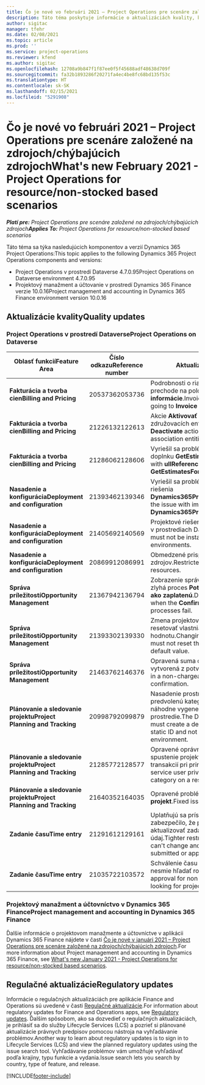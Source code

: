```yaml
---
title: Čo je nové vo februári 2021 – Project Operations pre scenáre založené na zdrojoch/chýbajúcich zdrojoch
description: Táto téma poskytuje informácie o aktualizáciách kvality, ktoré sú k dispozícii vo vydaní Project Operations z februára 2021, pre scenáre založené na zdrojoch/chýbajúcich zdrojoch.
author: sigitac
manager: tfehr
ms.date: 02/08/2021
ms.topic: article
ms.prod: ''
ms.service: project-operations
ms.reviewer: kfend
ms.author: sigitac
ms.openlocfilehash: 12708a9b847f1f87ee0f5f45688adf48638d709f
ms.sourcegitcommit: fa32b1893286f20271fa4ec4be8fc68bd135f53c
ms.translationtype: HT
ms.contentlocale: sk-SK
ms.lasthandoff: 02/15/2021
ms.locfileid: "5291908"
---
```

# <a name="whats-new-february-2021---project-operations-for-resourcenon-stocked-based-scenarios"></a><span data-ttu-id="8d6c7-103">Čo je nové vo februári 2021 – Project Operations pre scenáre založené na zdrojoch/chýbajúcich zdrojoch</span><span class="sxs-lookup"><span data-stu-id="8d6c7-103">What's new February 2021 - Project Operations for resource/non-stocked based scenarios</span></span>

<span data-ttu-id="8d6c7-104">_**Platí pre:** Project Operations pre scenáre založené na zdrojoch/chýbajúcich zdrojoch_</span><span class="sxs-lookup"><span data-stu-id="8d6c7-104">_**Applies To:** Project Operations for resource/non-stocked based scenarios_</span></span>

<span data-ttu-id="8d6c7-105">Táto téma sa týka nasledujúcich komponentov a verzií Dynamics 365 Project Operations:</span><span class="sxs-lookup"><span data-stu-id="8d6c7-105">This topic applies to the following Dynamics 365 Project Operations components and versions:</span></span>

- <span data-ttu-id="8d6c7-106">Project Operations v prostredí Dataverse 4.7.0.95</span><span class="sxs-lookup"><span data-stu-id="8d6c7-106">Project Operations on Dataverse environment 4.7.0.95</span></span>
- <span data-ttu-id="8d6c7-107">Projektový manažment a účtovanie v prostredí Dynamics 365 Finance verzie 10.0.16</span><span class="sxs-lookup"><span data-stu-id="8d6c7-107">Project management and accounting in Dynamics 365 Finance environment version 10.0.16</span></span> 

## <a name="quality-updates"></a><span data-ttu-id="8d6c7-108">Aktualizácie kvality</span><span class="sxs-lookup"><span data-stu-id="8d6c7-108">Quality updates</span></span>

### <a name="project-operations-on-dataverse"></a><span data-ttu-id="8d6c7-109">Project Operations v prostredí Dataverse</span><span class="sxs-lookup"><span data-stu-id="8d6c7-109">Project Operations on Dataverse</span></span>

| <span data-ttu-id="8d6c7-110">**Oblasť funkcií**</span><span class="sxs-lookup"><span data-stu-id="8d6c7-110">**Feature Area**</span></span> | <span data-ttu-id="8d6c7-111">**Číslo odkazu**</span><span class="sxs-lookup"><span data-stu-id="8d6c7-111">**Reference number**</span></span> | <span data-ttu-id="8d6c7-112">**Aktualizácia kvality**</span><span class="sxs-lookup"><span data-stu-id="8d6c7-112">**Quality update**</span></span> |
| --- | --- | --- |
| <span data-ttu-id="8d6c7-113">**Fakturácia a tvorba cien**</span><span class="sxs-lookup"><span data-stu-id="8d6c7-113">**Billing and Pricing**</span></span> | <span data-ttu-id="8d6c7-114">2053736</span><span class="sxs-lookup"><span data-stu-id="8d6c7-114">2053736</span></span> | <span data-ttu-id="8d6c7-115">Podrobnosti o riadku faktúry sú teraz prístupné po prechode na položku **Faktúra** > **Súvisiace informácie**.</span><span class="sxs-lookup"><span data-stu-id="8d6c7-115">Invoice line details are now accessible by going to **Invoice** > **Related information**.</span></span> |
| <span data-ttu-id="8d6c7-116">**Fakturácia a tvorba cien**</span><span class="sxs-lookup"><span data-stu-id="8d6c7-116">**Billing and Pricing**</span></span> | <span data-ttu-id="8d6c7-117">2122613</span><span class="sxs-lookup"><span data-stu-id="8d6c7-117">2122613</span></span> | <span data-ttu-id="8d6c7-118">Akcie **Aktivovať** a **Deaktivovať** boli odstránené zo združovacích entít **Cenník**.</span><span class="sxs-lookup"><span data-stu-id="8d6c7-118">The **Activate** and **Deactivate** actions were removed from the **Price List** association entities.</span></span> |
| <span data-ttu-id="8d6c7-119">**Fakturácia a tvorba cien**</span><span class="sxs-lookup"><span data-stu-id="8d6c7-119">**Billing and Pricing**</span></span> | <span data-ttu-id="8d6c7-120">2128606</span><span class="sxs-lookup"><span data-stu-id="8d6c7-120">2128606</span></span> | <span data-ttu-id="8d6c7-121">Vyriešil sa problém s **ullReferenceException** v doplnku **GetEstimatesForProject**.</span><span class="sxs-lookup"><span data-stu-id="8d6c7-121">Resolved the issue with **ullReferenceException** in the **GetEstimatesForProject** plug-in.</span></span> |
| <span data-ttu-id="8d6c7-122">**Nasadenie a konfigurácia**</span><span class="sxs-lookup"><span data-stu-id="8d6c7-122">**Deployment and configuration**</span></span> | <span data-ttu-id="8d6c7-123">2139346</span><span class="sxs-lookup"><span data-stu-id="8d6c7-123">2139346</span></span> | <span data-ttu-id="8d6c7-124">Vyriešil sa problém s importom nespravovaného riešenia **Dynamics365ProjectOperationsDualWrite**.</span><span class="sxs-lookup"><span data-stu-id="8d6c7-124">Resolved the issue with importing unmanaged **Dynamics365ProjectOperationsDualWrite** solution.</span></span> |
| <span data-ttu-id="8d6c7-125">**Nasadenie a konfigurácia**</span><span class="sxs-lookup"><span data-stu-id="8d6c7-125">**Deployment and configuration**</span></span> | <span data-ttu-id="8d6c7-126">2140569</span><span class="sxs-lookup"><span data-stu-id="8d6c7-126">2140569</span></span> | <span data-ttu-id="8d6c7-127">Projektové riešenie nesmie byť nainštalované v prostrediach Dataverse Teams.</span><span class="sxs-lookup"><span data-stu-id="8d6c7-127">Project solution must not be installed in the Dataverse Teams environments.</span></span> |
| <span data-ttu-id="8d6c7-128">**Nasadenie a konfigurácia**</span><span class="sxs-lookup"><span data-stu-id="8d6c7-128">**Deployment and configuration**</span></span> | <span data-ttu-id="8d6c7-129">2086991</span><span class="sxs-lookup"><span data-stu-id="8d6c7-129">2086991</span></span> | <span data-ttu-id="8d6c7-130">Obmedzené prispôsobenie lokalizácie webových zdrojov.</span><span class="sxs-lookup"><span data-stu-id="8d6c7-130">Restricted customizing localization of web resources.</span></span> |
| <span data-ttu-id="8d6c7-131">**Správa príležitostí**</span><span class="sxs-lookup"><span data-stu-id="8d6c7-131">**Opportunity Management**</span></span> | <span data-ttu-id="8d6c7-132">2136794</span><span class="sxs-lookup"><span data-stu-id="8d6c7-132">2136794</span></span> | <span data-ttu-id="8d6c7-133">Zobrazenie správneho chybového hlásenia, keď zlyhá proces **Potvrdiť faktúru** alebo **Označiť faktúru ako zaplatenú**.</span><span class="sxs-lookup"><span data-stu-id="8d6c7-133">Display the correct error message when the **Confirm invoice** or **Mark invoice as paid** processes fail.</span></span> |
| <span data-ttu-id="8d6c7-134">**Správa príležitostí**</span><span class="sxs-lookup"><span data-stu-id="8d6c7-134">**Opportunity Management**</span></span> | <span data-ttu-id="8d6c7-135">2139330</span><span class="sxs-lookup"><span data-stu-id="8d6c7-135">2139330</span></span> | <span data-ttu-id="8d6c7-136">Zmena projektového manažéra na projekte nesmie resetovať vlastniacu spoločnosť späť na predvolenú hodnotu.</span><span class="sxs-lookup"><span data-stu-id="8d6c7-136">Changing the Project manager on a project must not reset the owning company back to the default value.</span></span> |
| <span data-ttu-id="8d6c7-137">**Správa príležitostí**</span><span class="sxs-lookup"><span data-stu-id="8d6c7-137">**Opportunity Management**</span></span> | <span data-ttu-id="8d6c7-138">2146376</span><span class="sxs-lookup"><span data-stu-id="8d6c7-138">2146376</span></span> | <span data-ttu-id="8d6c7-139">Opravená suma dane v nezúčtovateľnom stave je vytvorená z potvrdenia faktúry.</span><span class="sxs-lookup"><span data-stu-id="8d6c7-139">Corrected tax amount in a non-chargeable actual is created from invoice confirmation.</span></span> |
| <span data-ttu-id="8d6c7-140">**Plánovanie a sledovanie projektu**</span><span class="sxs-lookup"><span data-stu-id="8d6c7-140">**Project Planning and Tracking**</span></span> | <span data-ttu-id="8d6c7-141">2099879</span><span class="sxs-lookup"><span data-stu-id="8d6c7-141">2099879</span></span> | <span data-ttu-id="8d6c7-142">Nasadenie prostredia Dataverse musí vytvoriť predvolenú kategóriu transakcií so statickým ID a nie náhodne vygenerovať jednu pre každé prostredie.</span><span class="sxs-lookup"><span data-stu-id="8d6c7-142">The Dataverse environment deployment must create a default transaction category with a static ID and not randomly generate one per environment.</span></span> |
| <span data-ttu-id="8d6c7-143">**Plánovanie a sledovanie projektu**</span><span class="sxs-lookup"><span data-stu-id="8d6c7-143">**Project Planning and Tracking**</span></span> | <span data-ttu-id="8d6c7-144">2128577</span><span class="sxs-lookup"><span data-stu-id="8d6c7-144">2128577</span></span> | <span data-ttu-id="8d6c7-145">Opravené oprávnenia používateľa služby na spustenie projektu na aktualizáciu kategórie transakcií pri priradení zdroja.</span><span class="sxs-lookup"><span data-stu-id="8d6c7-145">Fixed the Project service user privileges to update the transaction category on a resource assignment.</span></span> |
| <span data-ttu-id="8d6c7-146">**Plánovanie a sledovanie projektu**</span><span class="sxs-lookup"><span data-stu-id="8d6c7-146">**Project Planning and Tracking**</span></span> | <span data-ttu-id="8d6c7-147">2164035</span><span class="sxs-lookup"><span data-stu-id="8d6c7-147">2164035</span></span> | <span data-ttu-id="8d6c7-148">Opravené problémy s funkciou **Kopírovať projekt**.</span><span class="sxs-lookup"><span data-stu-id="8d6c7-148">Fixed issues with the **Copy Project** function.</span></span> |
| <span data-ttu-id="8d6c7-149">**Zadanie času**</span><span class="sxs-lookup"><span data-stu-id="8d6c7-149">**Time entry**</span></span> | <span data-ttu-id="8d6c7-150">2129161</span><span class="sxs-lookup"><span data-stu-id="8d6c7-150">2129161</span></span> | <span data-ttu-id="8d6c7-151">Uplatňujú sa prísnejšie obmedzenia, aby sa zabezpečilo, že používatelia nebudú môcť meniť a aktualizovať zadaný alebo schválený časový údaj.</span><span class="sxs-lookup"><span data-stu-id="8d6c7-151">Tighter restrictions are applied to ensure users can't change and update a time entry that has been submitted or approved.</span></span> |
| <span data-ttu-id="8d6c7-152">**Zadanie času**</span><span class="sxs-lookup"><span data-stu-id="8d6c7-152">**Time entry**</span></span> | <span data-ttu-id="8d6c7-153">2103572</span><span class="sxs-lookup"><span data-stu-id="8d6c7-153">2103572</span></span> | <span data-ttu-id="8d6c7-154">Schválenie času pre časové zadania mimo projektu nesmie hľadať rolu schvaľovateľa projektu.</span><span class="sxs-lookup"><span data-stu-id="8d6c7-154">Time approval for non-project time entries must not be looking for project approver role.</span></span> |

### <a name="project-management-and-accounting-in-dynamics-365-finance"></a><span data-ttu-id="8d6c7-155">Projektový manažment a účtovníctvo v Dynamics 365 Finance</span><span class="sxs-lookup"><span data-stu-id="8d6c7-155">Project management and accounting in Dynamics 365 Finance</span></span> 

<span data-ttu-id="8d6c7-156">Ďalšie informácie o projektovom manažmente a účtovníctve v aplikácii Dynamics 365 Finance nájdete v časti [Čo je nové v januári 2021 – Project Operations pre scenáre založené na zdrojoch/chýbajúcich zdrojoch](whats-new-jan-2021-resource-based.md).</span><span class="sxs-lookup"><span data-stu-id="8d6c7-156">For more information about Project management and accounting in Dynamics 365 Finance, see [What's new January 2021 - Project Operations for resource/non-stocked based scenarios](whats-new-jan-2021-resource-based.md).</span></span>


## <a name="regulatory-updates"></a><span data-ttu-id="8d6c7-157">Regulačné aktualizácie</span><span class="sxs-lookup"><span data-stu-id="8d6c7-157">Regulatory updates</span></span>

<span data-ttu-id="8d6c7-158">Informácie o regulačných aktualizáciách pre aplikácie Finance and Operations sú uvedené v časti [Regulačné aktualizácie](https://docs.microsoft.com/dynamics365/finance/localizations/regulatory-updates).</span><span class="sxs-lookup"><span data-stu-id="8d6c7-158">For information about regulatory updates for Finance and Operations apps, see [Regulatory updates](https://docs.microsoft.com/dynamics365/finance/localizations/regulatory-updates).</span></span> <span data-ttu-id="8d6c7-159">Ďalším spôsobom, ako sa dozvedieť o regulačných aktualizáciách, je prihlásiť sa do služby Lifecycle Services (LCS) a pozrieť si plánované aktualizácie právnych predpisov pomocou nástroja na vyhľadávanie problémov.</span><span class="sxs-lookup"><span data-stu-id="8d6c7-159">Another way to learn about regulatory updates is to sign in to Lifecycle Services (LCS) and view the planned regulatory updates using the issue search tool.</span></span> <span data-ttu-id="8d6c7-160">Vyhľadávanie problémov vám umožňuje vyhľadávať podľa krajiny, typu funkcie a vydania.</span><span class="sxs-lookup"><span data-stu-id="8d6c7-160">Issue search lets you search by country, type of feature, and release.</span></span>


[!INCLUDE[footer-include](../includes/footer-banner.md)]